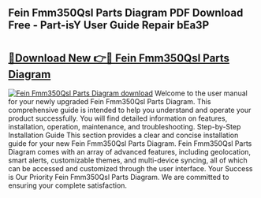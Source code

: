 ## Fein Fmm350Qsl Parts Diagram PDF Download Free - Part-isY User Guide Repair bEa3P

# <h2><a href="http://dfs8uwg.blite.top/?on=Fein+Fmm350Qsl+Parts+Diagram">🔗Download New 👉🔴 Fein Fmm350Qsl Parts Diagram</a></h2>

[![Fein Fmm350Qsl Parts Diagram download](https://i.imgur.com/lujVjoI.png)](http://dfs8uwg.blite.top/?on=Fein+Fmm350Qsl+Parts+Diagram)
Welcome to the user manual for your newly upgraded Fein Fmm350Qsl Parts Diagram. This comprehensive guide is intended to help you understand and operate your product successfully. You will find detailed information on features, installation, operation, maintenance, and troubleshooting. Step-by-Step Installation Guide This section provides a clear and concise installation guide for your new Fein Fmm350Qsl Parts Diagram. Fein Fmm350Qsl Parts Diagram comes with an array of advanced features, including geolocation, smart alerts, customizable themes, and multi-device syncing, all of which can be accessed and customized through the user interface. Your Success is Our Priority Fein Fmm350Qsl Parts Diagram. We are committed to ensuring your complete satisfaction.
